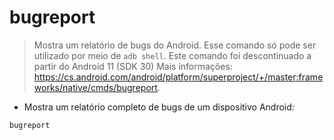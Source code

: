 # bugreport

> Mostra um relatório de bugs do Android.
> Esse comando só pode ser utilizado por meio de `adb shell`.
> Este comando foi descontinuado a partir do Android 11 (SDK 30)
> Mais informações: <https://cs.android.com/android/platform/superproject/+/master:frameworks/native/cmds/bugreport>.

- Mostra um relatório completo de bugs de um dispositivo Android:

`bugreport`
